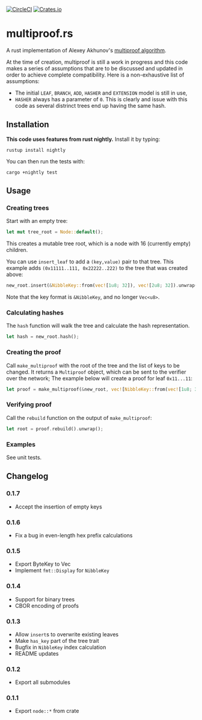 [![CircleCI](https://circleci.com/gh/gballet/multiproof-rs.svg?style=svg)](https://circleci.com/gh/gballet/multiproof-rs)
[![Crates.io](https://img.shields.io/crates/v/multiproof-rs.svg)](https://crates.io/crates/multiproof-rs)

# multiproof.rs
A rust implementation of Alexey Akhunov's [multiproof algorithm](https://github.com/ledgerwatch/turbo-geth/blob/master/docs/programmers_guide/guide.md).

At the time of creation, multiproof is still a work in progress and this code makes a series of assumptions that are to be discussed and updated in order to achieve complete compatibility. Here is a non-exhaustive list of assumptions:

  * The initial `LEAF`, `BRANCH`, `ADD`, `HASHER` and `EXTENSION` model is still in use,
  * `HASHER` always has a parameter of `0`. This is clearly and issue with this code as several distrinct trees end up having the same hash.

## Installation

**This code uses features from rust nightly.** Install it by typing:

```
rustup install nightly
```

You can then run the tests with:

```
cargo +nightly test
```

## Usage

### Creating trees

Start with an empty tree:

```rust
let mut tree_root = Node::default();
```

This creates a mutable tree root, which is a node with 16 (currently empty) children.

You can use `insert_leaf` to add a `(key,value)` pair to that tree. This example adds `(0x11111..111, 0x22222..222)` to the tree that was created above:

```rust
new_root.insert(&NibbleKey::from(vec![1u8; 32]), vec![2u8; 32]).unwrap();
```

Note that the key format is `&NibbleKey`, and no longer `Vec<u8>`.

### Calculating hashes

The `hash` function will walk the tree and calculate the hash representation.

```rust
let hash = new_root.hash();
```

### Creating the proof

Call `make_multiproof` with the root of the tree and the list of keys to be changed. It returns a `Multiproof` object, which can be sent to the verifier over the network; The example below will create a proof for leaf `0x11...11`:

```rust
let proof = make_multiproof(&new_root, vec![NibbleKey::from(vec![1u8; 32])]).unwrap();
```

### Verifying proof

Call the `rebuild` function on the output of `make_multiproof`:

```rust
let root = proof.rebuild().unwrap();
```

### Examples

See unit tests.

## Changelog

### 0.1.7

  * Accept the insertion of empty keys

### 0.1.6

  * Fix a bug in even-length hex prefix calculations

### 0.1.5

  * Export ByteKey to Vec<u8>
  * Implement `fmt::Display` for `NibbleKey`

### 0.1.4

  * Support for binary trees
  * CBOR encoding of proofs

### 0.1.3

  * Allow `insert`s to overwrite existing leaves
  * Make `has_key` part of the tree trait
  * Bugfix in `NibbleKey` index calculation
  * README updates

### 0.1.2

  * Export all submodules

### 0.1.1

  * Export `node::*` from crate

